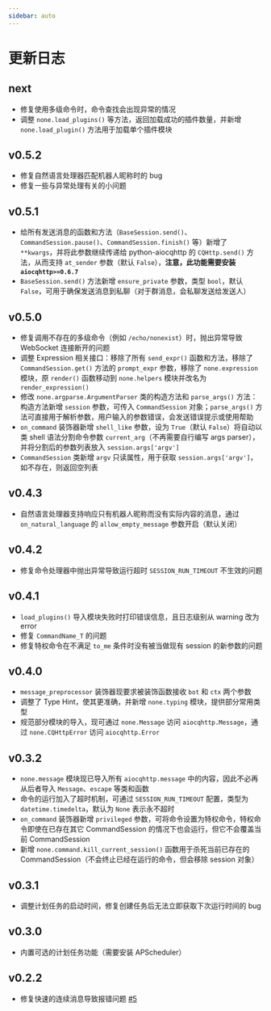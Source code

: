 ```yaml
---
sidebar: auto
---
```


# 更新日志

## next

- 修复使用多级命令时，命令查找会出现异常的情况
- 调整 `none.load_plugins()` 等方法，返回加载成功的插件数量，并新增 `none.load_plugin()` 方法用于加载单个插件模块

## v0.5.2

- 修复自然语言处理器匹配机器人昵称时的 bug
- 修复一些与异常处理有关的小问题

## v0.5.1

- 给所有发送消息的函数和方法（`BaseSession.send()`、`CommandSession.pause()`、`CommandSession.finish()` 等）新增了 `**kwargs`，并将此参数继续传递给 python-aiocqhttp 的 `CQHttp.send()` 方法，从而支持 `at_sender` 参数（默认 `False`），**注意，此功能需要安装 `aiocqhttp>=0.6.7`**
- `BaseSession.send()` 方法新增 `ensure_private` 参数，类型 `bool`，默认 `False`，可用于确保发送消息到私聊（对于群消息，会私聊发送给发送人）

## v0.5.0

- 修复调用不存在的多级命令（例如 `/echo/nonexist`）时，抛出异常导致 WebSocket 连接断开的问题
- 调整 Expression 相关接口：移除了所有 `send_expr()` 函数和方法，移除了 `CommandSession.get()` 方法的 `prompt_expr` 参数，移除了 `none.expression` 模块，原 `render()` 函数移动到 `none.helpers` 模块并改名为 `render_expression()`
- 修改 `none.argparse.ArgumentParser` 类的构造方法和 `parse_args()` 方法：构造方法新增 `session` 参数，可传入 `CommandSession` 对象；`parse_args()` 方法可直接用于解析参数，用户输入的参数错误，会发送错误提示或使用帮助
- `on_command` 装饰器新增 `shell_like` 参数，设为 `True`（默认 `False`）将自动以类 shell 语法分割命令参数 `current_arg`（不再需要自行编写 args parser），并将分割后的参数列表放入 `session.args['argv']`
- `CommandSession` 类新增 `argv` 只读属性，用于获取 `session.args['argv']`，如不存在，则返回空列表

## v0.4.3

- 自然语言处理器支持响应只有机器人昵称而没有实际内容的消息，通过 `on_natural_language` 的 `allow_empty_message` 参数开启（默认关闭）

## v0.4.2

- 修复命令处理器中抛出异常导致运行超时 `SESSION_RUN_TIMEOUT` 不生效的问题

## v0.4.1

- `load_plugins()` 导入模块失败时打印错误信息，且日志级别从 warning 改为 error
- 修复 `CommandName_T` 的问题
- 修复特权命令在不满足 `to_me` 条件时没有被当做现有 session 的新参数的问题

## v0.4.0

- `message_preprocessor` 装饰器现要求被装饰函数接收 `bot` 和 `ctx` 两个参数
- 调整了 Type Hint，使其更准确，并新增 `none.typing` 模块，提供部分常用类型
- 规范部分模块的导入，现可通过 `none.Message` 访问 `aiocqhttp.Message`，通过 `none.CQHttpError` 访问 `aiocqhttp.Error`

## v0.3.2

- `none.message` 模块现已导入所有 `aiocqhttp.message` 中的内容，因此不必再从后者导入 `Message`、`escape` 等类和函数
- 命令的运行加入了超时机制，可通过 `SESSION_RUN_TIMEOUT` 配置，类型为 `datetime.timedelta`，默认为 `None` 表示永不超时
- `on_command` 装饰器新增 `privileged` 参数，可将命令设置为特权命令，特权命令即使在已存在其它 CommandSession 的情况下也会运行，但它不会覆盖当前 CommandSession
- 新增 `none.command.kill_current_session()` 函数用于杀死当前已存在的 CommandSession（不会终止已经在运行的命令，但会移除 session 对象）

## v0.3.1

- 调整计划任务的启动时间，修复创建任务后无法立即获取下次运行时间的 bug

## v0.3.0

- 内置可选的计划任务功能（需要安装 APScheduler）

## v0.2.2

- 修复快速的连续消息导致报错问题 [#5](https://github.com/richardchien/none-bot/issues/5)
